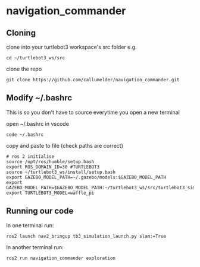 # navigation_commander

## Cloning
clone into your turtlebot3 workspace's src folder
e.g.
```
cd ~/turtlebot3_ws/src
```
clone the repo
```
git clone https://github.com/callumelder/navigation_commander.git
```

## Modify ~/.bashrc
This is so you don't have to source everytime you open a new terminal

open ~/.bashrc in vscode
```
code ~/.bashrc
```
copy and paste to file (check paths are correct)
```
# ros 2 initialise
source /opt/ros/humble/setup.bash
export ROS_DOMAIN_ID=30 #TURTLEBOT3
source ~/turtlebot3_ws/install/setup.bash
export GAZEBO_MODEL_PATH=~/.gazebo/models:$GAZEBO_MODEL_PATH
export GAZEBO_MODEL_PATH=$GAZEBO_MODEL_PATH:~/turtlebot3_ws/src/turtlebot3_simulations/turtlebot3_gazebo/models
export TURTLEBOT3_MODEL=waffle_pi
```

## Running our code
In one terminal run:
```
ros2 launch nav2_bringup tb3_simulation_launch.py slam:=True 
```
In another terminal run:
```
ros2 run navigation_commander exploration
```
